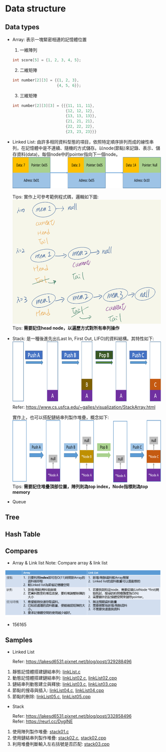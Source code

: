 # Data structure
## Data types
- Array: 表示一塊緊密相連的記憶體位置<p>
  1. 一維陣列<p>
  ```c
  int score[5] = {1, 2, 3, 4, 5};
  ```
  2. 二維矩陣<p>
  ```c
  int number[2][3] = {{1, 2, 3}, 
                      {4, 5, 6}};
  ```
  3. 三維矩陣<p>
  ```c
  int number[2][3][3] = {{{11, 11, 11}, 
                          {12, 12, 12},
                          {13, 13, 13}},
                          {21, 21, 21}, 
                          {22, 22, 22},
                          {23, 23, 23}}}
  ```
- Linked List: 由許多相同資料型態的項目，依照特定順序排列而成的線性串列，在記憶體中是不連續、隨機的方式儲存。以node(節點)來記錄、表示、儲存資料(data)，每個node中的pointer指向下一個node。<br>
  <img src="./linkedList.png" style="height:100px" /><p>
  Tips: 實作上可參考範例程式碼，邏輯如下圖:<br>
  <img src="./linkMethod.jpg" style="height:400px" />
  Tips: **需要記住head node，以遍歷方式對所有串列操作**<br>

- Stack: 是一種後進先出(Last In, First Out, LIFO)的資料結構。其特性如下:<br>
  <img src="./stackFlow.png" style="height:200px"/> <br>
  Refer: https://www.cs.usfca.edu/~galles/visualization/StackArray.html <p>
  實作上，也可以搭配鏈結串列製作堆疊，概念如下: <br>
  <img src="./stackFlow02.png" style="height:200px"/>
  Tips: **需要記住堆疊頂部位置，陣列則為top index，Node指標則為top memory**<br>


- Queue

## Tree
## Hash Table
## Compares
- Array & Link list
Note: Compare array & link list<p>
<img src="./compare01.png" width="700px" />


- 156165 

## Samples
- Linked List<p>
Refer: https://lakesd6531.pixnet.net/blog/post/329288496
1. 靜態記憶體搭建鏈結串列: [linkList.c](linkList.c)
2. 動態記憶體搭建鏈結串列: [linkList02.c](linkList02.c), [linkList02.cpp](linkList02.cpp)
3. 鏈結串列動態建立與釋放: [linkList03.c](linkList03.c), [linkList03.cpp](linkList03.cpp)
4. 節點的搜尋與插入: [linkList04.c](linkList04.c), [linkList04.cpp](linkList04.cpp)
5. 節點的刪除: [linkList05.c](linkList05.c), [linkList05.cpp](linkList05.cpp)

- Stack<p>
Refer: https://lakesd6531.pixnet.net/blog/post/332858496 <br>
Refer: https://reurl.cc/DyglNE
1. 使用陣列製作堆疊: [stack01.c](stack01.c)
2. 使用鏈結串列製作堆疊: [stack02.c](stack02.c), [stack02.cpp](stack02.cpp)
3. 利用堆疊判斷輸入左右括號是否匹配: [stack03.cpp](stack03.cpp)
